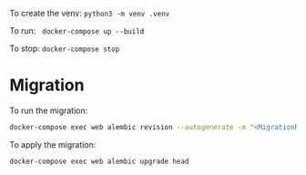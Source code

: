 To create the venv: `python3 -m venv .venv`

To run: ` docker-compose up --build`

To stop: `docker-compose stop`

# Migration

To run the migration:

```sh
docker-compose exec web alembic revision --autogenerate -m "<MigrationNAME>"
```

To apply the migration:

```sh
docker-compose exec web alembic upgrade head
```
